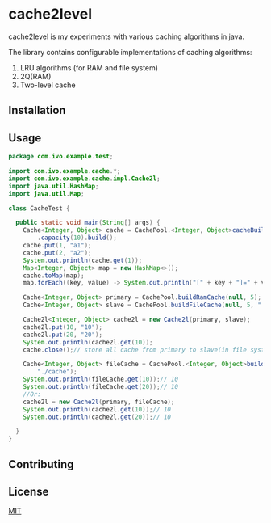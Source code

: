 # cache2level

cache2level is my experiments with various caching algorithms in java.

The library contains configurable implementations of caching algorithms:
1. LRU algorithms (for RAM and file system)
2. 2Q(RAM)
3. Two-level cache

## Installation

## Usage

```java
package com.ivo.example.test;

import com.ivo.example.cache.*;
import com.ivo.example.cache.impl.Cache2l;
import java.util.HashMap;
import java.util.Map;

class CacheTest {

  public static void main(String[] args) {
    Cache<Integer, Object> cache = CachePool.<Integer, Object>cacheBuilder(CacheType.RamLRU)
        .capacity(10).build();
    cache.put(1, "a1");
    cache.put(2, "a2");
    System.out.println(cache.get(1));
    Map<Integer, Object> map = new HashMap<>();
    cache.toMap(map);
    map.forEach((key, value) -> System.out.println("[" + key + "]=" + value));

    Cache<Integer, Object> primary = CachePool.buildRamCache(null, 5);
    Cache<Integer, Object> slave = CachePool.buildFileCache(null, 5, "./cache");

    Cache2l<Integer, Object> cache2l = new Cache2l(primary, slave);
    cache2l.put(10, "10");
    cache2l.put(20, "20");
    System.out.println(cache2l.get(10));
    cache.close();// store all cache from primary to slave(in file system)

    Cache<Integer, Object> fileCache = CachePool.<Integer, Object>buildFileCache(null, 10,
        "./cache");
    System.out.println(fileCache.get(10));// 10
    System.out.println(fileCache.get(20));// 10
    //Or:
    cache2l = new Cache2l(primary, fileCache);
    System.out.println(cache2l.get(10));// 10
    System.out.println(cache2l.get(20));// 10

  }
}
```

## Contributing

## License
[MIT](https://choosealicense.com/licenses/mit/)
